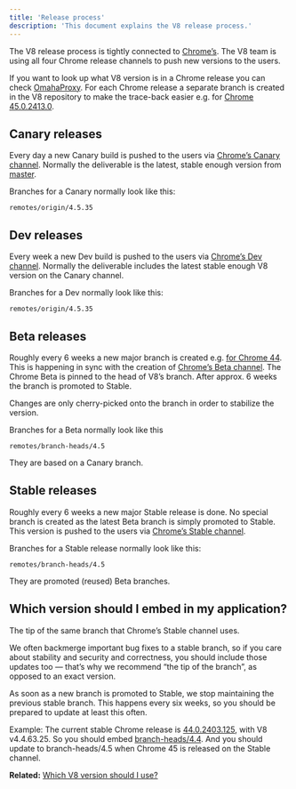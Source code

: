 ```yaml
---
title: 'Release process'
description: 'This document explains the V8 release process.'
---
```

The V8 release process is tightly connected to [Chrome’s](https://www.chromium.org/getting-involved/dev-channel). The V8 team is using all four Chrome release channels to push new versions to the users.

If you want to look up what V8 version is in a Chrome release you can check [OmahaProxy](https://omahaproxy.appspot.com/). For each Chrome release a separate branch is created in the V8 repository to make the trace-back easier e.g. for [Chrome 45.0.2413.0](https://chromium.googlesource.com/v8/v8.git/+/chromium/2413).

## Canary releases

Every day a new Canary build is pushed to the users via [Chrome’s Canary channel](https://www.google.com/chrome/browser/canary.html?platform=win64). Normally the deliverable is the latest, stable enough version from [master](https://chromium.googlesource.com/v8/v8.git/+/roll).

Branches for a Canary normally look like this:

```
remotes/origin/4.5.35
```

## Dev releases

Every week a new Dev build is pushed to the users via [Chrome’s Dev channel](https://www.google.com/chrome/browser/desktop/index.html?extra=devchannel&platform=win64). Normally the deliverable includes the latest stable enough V8 version on the Canary channel.

Branches for a Dev normally look like this:

```
remotes/origin/4.5.35
```

## Beta releases

Roughly every 6 weeks a new major branch is created e.g. [for Chrome 44](https://chromium.googlesource.com/v8/v8.git/+log/branch-heads/4.4). This is happening in sync with the creation of [Chrome’s Beta channel](https://www.google.com/chrome/browser/beta.html?platform=win64). The Chrome Beta is pinned to the head of V8’s branch. After approx. 6 weeks the branch is promoted to Stable.

Changes are only cherry-picked onto the branch in order to stabilize the version.

Branches for a Beta normally look like this

```
remotes/branch-heads/4.5
```

They are based on a Canary branch.

## Stable releases

Roughly every 6 weeks a new major Stable release is done. No special branch is created as the latest Beta branch is simply promoted to Stable. This version is pushed to the users via [Chrome’s Stable channel](https://www.google.com/chrome/browser/desktop/index.html?platform=win64).

Branches for a Stable release normally look like this:

```
remotes/branch-heads/4.5
```

They are promoted (reused) Beta branches.

## Which version should I embed in my application?

The tip of the same branch that Chrome’s Stable channel uses.

We often backmerge important bug fixes to a stable branch, so if you care about stability and security and correctness, you should include those updates too — that’s why we recommend “the tip of the branch”, as opposed to an exact version.

As soon as a new branch is promoted to Stable, we stop maintaining the previous stable branch. This happens every six weeks, so you should be prepared to update at least this often.

Example: The current stable Chrome release is [44.0.2403.125](https://omahaproxy.appspot.com), with V8 v4.4.63.25. So you should embed [branch-heads/4.4](https://chromium.googlesource.com/v8/v8.git/+/branch-heads/4.4). And you should update to branch-heads/4.5 when Chrome 45 is released on the Stable channel.

**Related:** [Which V8 version should I use?](/docs/version-numbers#which-v8-version-should-i-use%3F)
